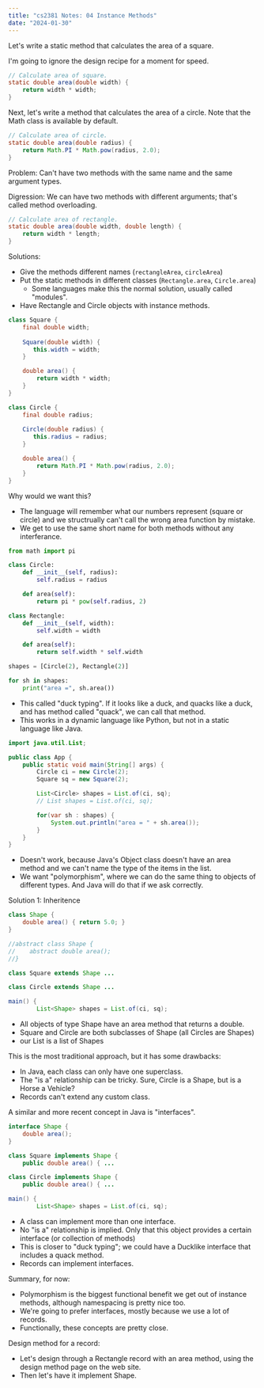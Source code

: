 ```yaml
---
title: "cs2381 Notes: 04 Instance Methods"
date: "2024-01-30"
---
```


Let's write a static method that calculates the area of a square.

I'm going to ignore the design recipe for a moment for speed.


```java
// Calculate area of square.
static double area(double width) {
    return width * width;
}
```

Next, let's write a method that calculates the area of a circle. Note
that the Math class is available by default.


```java
// Calculate area of circle.
static double area(double radius) {
    return Math.PI * Math.pow(radius, 2.0);
}
```

Problem: Can't have two methods with the same name and the same
argument types.

Digression: We can have two methods with different arguments; that's
called method overloading.

```java
// Calculate area of rectangle.
static double area(double width, double length) {
    return width * length;
}
```

Solutions:

 - Give the methods different names (```rectangleArea```, ```circleArea```)
 - Put the static methods in different classes (```Rectangle.area```, ```Circle.area```)
   - Some languages make this the normal solution, usually called "modules".
 - Have Rectangle and Circle objects with instance methods.

```java
class Square {
    final double width;
    
    Square(double width) {
       this.width = width; 
    }

    double area() {
        return width * width; 
    }
}

class Circle {
    final double radius;
    
    Circle(double radius) {
       this.radius = radius; 
    }

    double area() {
        return Math.PI * Math.pow(radius, 2.0);
    }
}
```

Why would we want this?

 - The language will remember what our numbers represent (square or circle)
   and we structrually can't call the wrong area function by mistake.
 - We get to use the same short name for both methods without any interferance.
 


```python
from math import pi

class Circle:
    def __init__(self, radius):
        self.radius = radius

    def area(self):
        return pi * pow(self.radius, 2)

class Rectangle:
    def __init__(self, width):
        self.width = width

    def area(self):
        return self.width * self.width

shapes = [Circle(2), Rectangle(2)]

for sh in shapes:
    print("area =", sh.area())
```

 - This called "duck typing". If it looks like a duck, and quacks like a duck,
   and has method called "quack", we can call that method.
 - This works in a dynamic language like Python, but not in a static language
   like Java.

```java
import java.util.List;

public class App {
    public static void main(String[] args) {
        Circle ci = new Circle(2);
        Square sq = new Square(2);

        List<Circle> shapes = List.of(ci, sq);
        // List shapes = List.of(ci, sq);

        for(var sh : shapes) {
            System.out.println("area = " + sh.area());
        }
    }
}
```

 - Doesn't work, because Java's Object class doesn't have an area
   method and we can't name the type of the items in the list.
 - We want "polymorphism", where we can do the same thing to objects
   of different types. And Java will do that if we ask correctly.
 

Solution 1: Inheritence

```java
class Shape {
    double area() { return 5.0; }
}

//abstract class Shape {
//    abstract double area();
//}

class Square extends Shape ...

class Circle extends Shape ...

main() {
        List<Shape> shapes = List.of(ci, sq);
```

 - All objects of type Shape have an area method that returns a double.
 - Square and Circle are both subclasses of Shape (all Circles are Shapes)
 - our List is a list of Shapes

This is the most traditional approach, but it has some drawbacks:

 - In Java, each class can only have one superclass.
 - The "is a" relationship can be tricky. Sure, Circle is a Shape, but
   is a Horse a Vehicle?
 - Records can't extend any custom class.


A similar and more recent concept in Java is "interfaces".

```java
interface Shape {
    double area();
}

class Square implements Shape {
    public double area() { ...

class Circle implements Shape {
    public double area() { ...

main() {
        List<Shape> shapes = List.of(ci, sq);
```

 - A class can implement more than one interface.
 - No "is a" relationship is implied. Only that this object
   provides a certain interface (or collection of methods)
 - This is closer to "duck typing"; we could have a Ducklike interface
   that includes a quack method.
 - Records can implement interfaces.

Summary, for now:

 - Polymorphism is the biggest functional benefit we get out of
   instance methods, although namespacing is pretty nice too.
 - We're going to prefer interfaces, mostly because we use a lot of records.
 - Functionally, these concepts are pretty close.


Design method for a record:

 - Let's design through a Rectangle record with an area method, using the
   design method page on the web site.
 - Then let's have it implement Shape.
